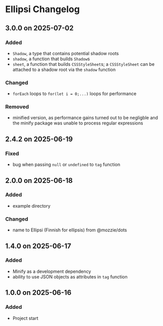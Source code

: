 # Ellipsi Changelog

## 3.0.0 on 2025-07-02

### Added

- `Shadow`, a type that contains potential shadow roots
- `shadow`, a function that builds `Shadow`s
- `sheet`, a function that builds `CSSStyleSheet`s; a `CSSStyleSheet` can be
  attached to a shadow root via the `shadow` function

### Changed

- `forEach` loops to `for(let i = 0;...)` loops for performance

### Removed

- minified version, as performance gains turned out to be negligble and the
  minify package was unable to process regular expressions

## 2.4.2 on 2025-06-19

### Fixed

- bug when passing `null` or `undefined` to `tag` function

## 2.0.0 on 2025-06-18

### Added

- example directory

### Changed

- name to Ellipsi (Finnish for ellipsis) from @mozzie/dots

## 1.4.0 on 2025-06-17

### Added

- Minify as a development dependency
- ability to use JSON objects as attributes in `tag` function

## 1.0.0 on 2025-06-16

### Added

- Project start
